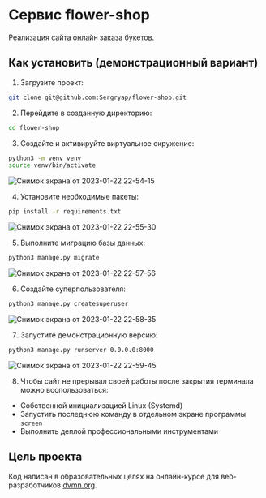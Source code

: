 # Сервис flower-shop

Реализация сайта онлайн заказа букетов.


## Как установить (демонстрационный вариант)

1. Загрузите проект:

```sh
git clone git@github.com:Sergryap/flower-shop.git
```

2. Перейдите в созданную директорию:

```sh
cd flower-shop
```
3. Создайте и активируйте виртуальное окружение:

```sh
python3 -m venv venv
source venv/bin/activate
```
![Снимок экрана от 2023-01-22 22-54-15](https://user-images.githubusercontent.com/99894266/213932518-83b2029e-1a20-44ea-856e-61daa6f41e21.png)


4. Установите необходимые пакеты:

```sh
pip install -r requirements.txt
```
![Снимок экрана от 2023-01-22 22-55-30](https://user-images.githubusercontent.com/99894266/213932554-829f4a52-8905-45a5-a2e6-dde315c37abf.png)


5. Выполните миграцию базы данных:

```sh
python3 manage.py migrate
```

![Снимок экрана от 2023-01-22 22-57-56](https://user-images.githubusercontent.com/99894266/213932586-62535804-bd1c-49b2-8636-f02636a572f4.png)


6. Создайте суперпользователя:

```sh
python3 manage.py createsuperuser
```
![Снимок экрана от 2023-01-22 22-58-35](https://user-images.githubusercontent.com/99894266/213932627-eefcebfc-a222-4a43-9523-6efa2b0e9612.png)


7. Запустите демонстрационную версию:

```sh
python3 manage.py runserver 0.0.0.0:8000
```

![Снимок экрана от 2023-01-22 22-59-45](https://user-images.githubusercontent.com/99894266/213932637-f992a90d-98e8-46f8-9aff-9bac4d3a462d.png)

8. Чтобы сайт не прерывал своей работы после закрытия терминала можно воспользоваться:

- Собственной инициализацией Linux (Systemd)
- Запустить последнюю команду в отдельном экране программы `screen`
- Выполнить деплой профессиональными инструментами

## Цель проекта

Код написан в образовательных целях на онлайн-курсе для веб-разработчиков [dvmn.org](https://dvmn.org/).
